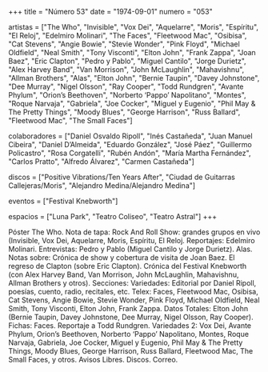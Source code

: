 +++
title = "Número 53"
date = "1974-09-01"
numero = "053"

artistas = ["The Who", "Invisible", "Vox Dei", "Aquelarre", "Moris", "Espíritu", "El Reloj", "Edelmiro Molinari", "The Faces", "Fleetwood Mac", "Osibisa", "Cat Stevens", "Angie Bowie", "Stevie Wonder", "Pink Floyd", "Michael Oldfield", "Neal Smith", "Tony Visconti", "Elton John", "Frank Zappa", "Joan Baez", "Eric Clapton", "Pedro y Pablo", "Miguel Cantilo", "Jorge Durietz", "Alex Harvey Band", "Van Morrison", "John McLaughlin", "Mahavishnu", "Allman Brothers", "Alas", "Elton John", "Bernie Taupin", "Davey Johnstone", "Dee Murray", "Nigel Olsson", "Ray Cooper", "Todd Rundgren", "Avante Phylum", "Orion’s Beethoven", "Norberto ‘Pappo’ Napolitano", "Montes", "Roque Narvaja", "Gabriela", "Joe Cocker", "Miguel y Eugenio", "Phil May & The Pretty Things", "Moody Blues", "George Harrison", "Russ Ballard", "Fleetwood Mac", "The Small Faces"]

colaboradores = ["Daniel Osvaldo Ripoll", "Inés Castañeda", "Juan Manuel Cibeira", "Daniel D’Almeida", "Eduardo González", "José Páez", "Guillermo Policastro", "Rosa Corgatelli", "Rubén Andón", "María Martha Fernández", "Carlos Pratto", "Alfredo Álvarez", "Carmen Castañeda"]

discos = ["Positive Vibrations/Ten Years After", "Ciudad de Guitarras Callejeras/Moris", "Alejandro Medina/Alejandro Medina"]

eventos = ["Festival Knebworth"]

espacios = ["Luna Park", "Teatro Coliseo", "Teatro Astral"]
+++

Póster The Who. 
Nota de tapa: Rock And Roll Show: grandes grupos en vivo (Invisible, Vox Dei, Aquelarre, Moris, Espíritu, El Reloj. 
Reportajes:
Edelmiro Molinari.
Entrevistas:
Pedro y Pablo (Miguel Cantilo y Jorge Durietz). Alas.
Notas sobre:
Crónica de show y cobertura de visita de Joan Baez. 
El regreso de Clapton (sobre Eric Clapton). 
Crónica del Festival Knebworth (con Alex Harvey Band, Van Morrison, John McLaughlin, Mahavishnu, Allman Brothers y otros). 
Secciones:
Variedades: Editorial por Daniel Ripoll, poesías, cuento, radio, recitales, etc. 
Telex: Faces, Fleetwood Mac, Osibisa, Cat Stevens, Angie Bowie, Stevie Wonder, Pink Floyd, Michael Oldfield, Neal Smith, Tony Visconti, Elton John, Frank Zappa. 
Datos Totales: Elton John (Bernie Taupin, Davey Johnstone, Dee Murray, Nigel Olsson, Ray Cooper).
Fichas: Faces. Reportaje a Todd Rundgren. 
Variedades 2: Vox Dei, Avante Phylum, Orion’s Beethoven, Norberto ‘Pappo’ Napolitano, Montes, Roque Narvaja, Gabriela, Joe Cocker, Miguel y Eugenio, Phil May & The Pretty Things, Moody Blues, George Harrison, Russ Ballard, Fleetwood Mac, The Small Faces, y otros. 
Avisos Libres. Discos. Correo.
